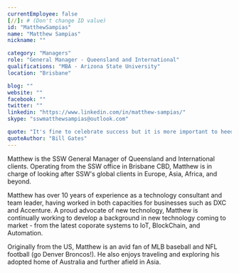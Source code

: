```yaml
---
currentEmployee: false
[//]: # (Don't change ID value)
id: "MatthewSampias"
name: "Matthew Sampias"
nickname: ""

category: "Managers"
role: "General Manager - Queensland and International"
qualifications: "MBA - Arizona State University"
location: "Brisbane"

blog: ""
website: ""
facebook: ""
twitter: ""
linkedin: "https://www.linkedin.com/in/matthew-sampias/"
skype: "sswmatthewsampias@outlook.com"

quote: "It's fine to celebrate success but it is more important to heed the lessons of failure."
quoteAuthor: "Bill Gates"
---
```


Matthew is the SSW General Manager of Queensland and International clients. Operating from the SSW office in Brisbane CBD, Matthew is in charge of looking after SSW's global clients in Europe, Asia, Africa, and beyond.

Matthew has over 10 years of experience as a technology consultant and team leader, having worked in both capacities for businesses such as DXC and Accenture. A proud advocate of new technology, Matthew is continually working to develop a background in new technology coming to market - from the latest coporate systems to IoT, BlockChain, and Automation.

Originally from the US, Matthew is an avid fan of MLB baseball and NFL football (go Denver Broncos!). He also enjoys traveling and exploring his adopted home of Australia and further afield in Asia.
